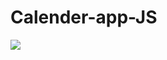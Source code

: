# Calender-app-JS

![](https://user-images.githubusercontent.com/75869555/121852066-e7b9d180-cd29-11eb-9cdc-544184509d15.gif)
